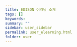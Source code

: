 ```yaml
---
title: EDISON 이러닝 소개
tags: []
keywords:
summary: ""
sidebar: user_sidebar
permalink: user_elearning.html
folder: user
---
```

